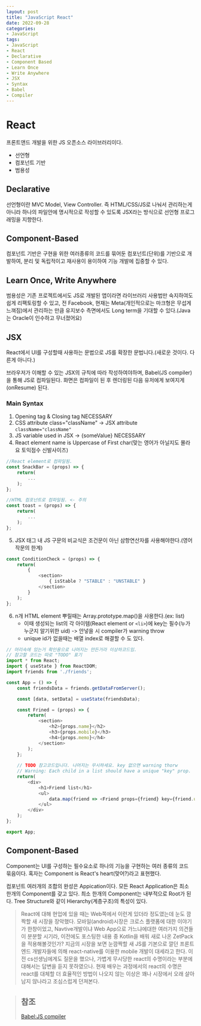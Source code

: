 ```yaml
---
layout: post
title: "JavaScript React"
date: 2022-09-28
categories:
- JavaScript
tags:
- JavaScript
- React
- Declarative
- Component Based
- Learn Once
- Write Anywhere
- JSX
- Syntax
- Babel
- Compiler
---
```


# React

프론트앤드 개발을 위한 JS 오픈소스 라이브러리이다.

- 선언형
- 컴포넌트 기반
- 범용성

## Declarative

선언형이란 MVC Model, View Controller.
즉 HTML/CSS/JS로 나눠서 관리하는게 아니라 하나의 파일안에 명시적으로 작성할 수 있도록 JSX라는 방식으로 선언형 프로그래밍을 지향한다.

## Component-Based

컴포넌트 기반은 구현을 위한 여러종류의 코드를 묶어둔 컴포넌트(단위)를 기반으로 개발하여, 분리 및 독립적이고 재사용이 용이하여 기능 개발에 집중할 수 있다.

## Learn Once, Write Anywhere

범용성은 기존 프로젝트에서도 JS로 개발된 앱이라면 라이브러리 사용법만 숙지하여도 쉽게 리팩토링할 수 있고, 전 Facebook, 현재는 Meta(개인적으로는 마크형은 무섭게 느껴짐)에서 관리하는 만큼 유지보수 측면에서도 Long term을 기대할 수 있다.(Java는 Oracle이 인수하고 무너졌어요)

## JSX

React에서 UI를 구성할때 사용하는 문법으로 JS를 확장한 문법니다.(새로운 것이다. 다른게 아니다.)

브라우저가 이해할 수 있는 JSX의 규칙에 따라 작성하여야하며, Babel(JS compiler)을 통해 JS로 컴파일된다. 화면은 컴파일이 된 후 렌더링된 다음 유저에게 보여지게(onResume) 된다.

### Main Syntax

1. Opening tag & Closing tag NECESSARY
2. CSS attribute class="className" -> JSX attribute `className="className"`
3. JS variable used in JSX -> {someValue} NECESSARY
4. React element name is Uppercase of First char(맞는 영어가 아닐지도 몰라요 토익점수 신발사이즈)

```javascript
//React element로 컴파일됨.
const SnackBar = (props) => {
    return(
        ...
    );
};

//HTML 컴포넌트로 컴파일됨. <- 주의
const toast = (props) => {
    return(
        ...
    );
};
```

5. JSX 태그 내 JS 구문의 비교식은 조건문이 아닌 삼항연산자를 사용해야한다.(영어 작문의 한계)

```javascript
const ConditionCheck = (props) => {
    return(
        {
            <section>
                { isStable ? "STABLE" : "UNSTABLE" }
            </section>
        }
    );
};
```

6. n개 HTML element 뿌릴때는 Array.prototype.map()을 사용한다.(ex: list)
   - 이때 생성되는 list의 각 아이템(React element or `<li>`)에 key는 필수(누가 누군지 알기위한 uid) -> 안넣을 시 compiler가 warning throw
   - unique id가 없을때는 배열 index로 해결할 수 도 있다.

```javascript
// 머리속에 있는거 확인용으로 나머지는 만든거라 이상하코드임.
// 참고할 코드는 따로 "TODO" 표기
import * from React;
import { useState } from ReactDOM;
import friends from './friends';

const App = () => {
    const friendsData = friends.getDataFromServer();

    const [data, setData] = useState(friendsData);

    const Frined = (props) => {
        return(
            <section>
                <h2>{props.name}</h2>
                <h3>{props.mobile}</h3>
                <h4>{props.memo}</h4>
            </section>
        );
    };
    
    // TODO 참고코드입니다. 나머지는 무시하세요. key 없으면 warning thorw
    // Warning: Each child in a list should have a unique "key" prop.
    return(
        <div>
            <h1>Friend list</h1>
            <ul>
                data.map(friend => <Friend props={friend} key={friend.uid} />);
            </ul>
        </div> 
    );
};

export App;
```

## Component-Based

Component는 UI를 구성하는 필수요소로 하나의 기능을 구현하는 여러 종류의 코드 묶음이다. 혹자는 Component is React's heart(맞어?)라고 표현했다.

컴포넌트 여러개의 조합의 완성은 Appication이다. 모든 React Application은 최소 한개의 Component를 갖고 있다. 최소 한개의 Component는 내부적으로 Root가 된다. Tree Structure와 같이 Hierarchy(계층구조)의 특성이 있다.

> React에 대해 현업에 있을 때는 Web쪽에서 이런게 있더라 정도였는데 눈도 깜짝할 새 시장을 장악했다. 모바일(android)시장은 크로스 플랫폼에 대한 이야기가 한창이었고, Navtive개발이냐 Web App으로 가느냐에대한 여러가지 의견들이 분분할 시기라, 이전에도 포스팅한 내용 중 Kotlin을 배워 새로 나온 ZetPack을 적용해볼것인가? 지금의 시장을 보면 눈깜짝할 새 JS를 기본으로 깔던 프론트엔드 개발자들에 의해 react-native를 이용한 mobile 개발이 대세라고 한다. 이전 cs선생님에게도 질문을 했으나, 가볍게 무시당한 react의 수명이라는 부분에 대해서는 답변을 듣지 못하였으나. 현재 배우는 과정에서의 react의 수명은 react를 대체할 더 효율적인 방법이 나오지 않는 이상은 꽤나 시장에서 오래 살아 남지 않나라고 조심스럽게 던져본다.

> ## 참조  
> [Babel:JS compiler](https://babeljs.io/)

